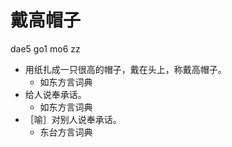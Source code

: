 



# 戴高帽子
dae5 go1 mo6 zz
+ 用纸扎成一只很高的帽子，戴在头上，称戴高帽子。
  * 如东方言词典
+ 给人说奉承话。
  * 如东方言词典
+ ［喻］对别人说奉承话。
  * 东台方言词典
